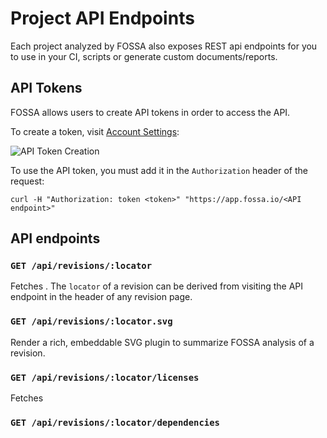# Project API Endpoints

Each project analyzed by FOSSA also exposes REST api endpoints for you to use in your CI, scripts or generate custom documents/reports.

## API Tokens

FOSSA allows users to create API tokens in order to access the API.

To create a token, visit [Account Settings](/account/settings):

![API Token Creation](/img/api-token-creation.png)

To use the API token, you must add it in the `Authorization` header of the request:

`curl -H "Authorization: token <token>" "https://app.fossa.io/<API endpoint>"`

## API endpoints

### `GET /api/revisions/:locator`

Fetches .  The `locator` of a revision can be derived from visiting the API endpoint in the header of any revision page. 

### `GET /api/revisions/:locator.svg`

Render a rich, embeddable SVG plugin to summarize FOSSA analysis of a revision.

### `GET /api/revisions/:locator/licenses`

Fetches

### `GET /api/revisions/:locator/dependencies`


